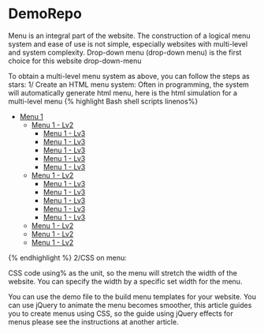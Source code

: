 # DemoRepo
Menu is an integral part of the website. The construction of a logical menu system and ease of use is not simple, especially websites with multi-level and system complexity. Drop-down menu (drop-down menu) is the first choice for this website
drop-down-menu


To obtain a multi-level menu system as above, you can follow the steps as stars:
1/
Create an HTML menu system:
Often in programming, the system will automatically generate html menu, here is the html simulation for a multi-level menu
{% highlight Bash shell scripts linenos%}
<div>
      <ul>
        <li>
            <a href="#">Menu 1</a>
            <ul>
                <li><a href="#">Menu 1 - Lv2</a>
                    <ul>
                        <li><a href="#">Menu 1 - Lv3</a></li>
                        <li><a href="#">Menu 1 - Lv3</a></li>
                        <li><a href="#">Menu 1 - Lv3</a></li>
                        <li><a href="#">Menu 1 - Lv3</a></li>
                        <li><a href="#">Menu 1 - Lv3</a></li>
                    </ul>
                </li>
                <li><a href="#">Menu 1 - Lv2</a>
                    <ul>
                        <li><a href="#">Menu 1 - Lv3</a></li>
                        <li><a href="#">Menu 1 - Lv3</a></li>
                        <li><a href="#">Menu 1 - Lv3</a></li>
                        <li><a href="#">Menu 1 - Lv3</a></li>
                        <li><a href="#">Menu 1 - Lv3</a></li>
                    </ul>
                </li>
                <li><a href="#">Menu 1 - Lv2</a></li>
                <li><a href="#">Menu 1 - Lv2</a></li>
                <li><a href="#">Menu 1 - Lv2</a></li>
            </ul>
        </li>
   </ul>
</div>
{% endhighlight %}
2/CSS on menu: 
<style type="text/css">
.menu
{
    width:70%; 
    height:30px; 
    line-height:30px;
    margin:0 auto;
}
.menu li
{
    position:relative;
    display:inline-block;
    width:100%;
}
.menu li ul
{
    position:absolute; 
    display:none;
}
.menu li:hover > ul
{
    display:block;
}
.menu a
{
    display:block; 
    color:#fff;
    background:#606c88;
}
.menu ul ul,
.menu li:hover > a,
.menu a:hover
{
    opacity:.8;
}
/*Level 1*/
.menu > ul > li
{
    float:left;
    width:24%;
}
.menu > ul > li > a
{
    width:94%;
    padding-left:3%; 
    padding-right:3%; 
    text-transform:uppercase; 
    font-weight:bold;
}
/*Level 2*/
.menu > ul > li > ul
{
    position:absolute; 
    top:100%; 
    left:0; 
    width:100%; 
}
.menu > ul > li > ul > li
{
    width:100%;
}
.menu > ul > li > ul > li > a
{
    width:94%;
    padding-left:3%;
    padding-right:3%;
}
/* Level +++ */
.menu ul ul ul
{
    width:100%;
    left:100%;
    top:0;
    background:#a1b1d4;
}
.menu ul ul ul li
{
    width:100%;
}
.menu ul ul ul li a
{
    width:94%;
    padding-left:3%;
    padding-right:3%;
}

</style>


CSS code using% as the unit, so the menu will stretch the width of the website. You can specify the width by a specific set width for the menu.

You can use the demo file to the build menu templates for your website. You can use jQuery to animate the menu becomes smoother, this article guides you to create menus using CSS, so the guide using jQuery effects for menus please see the instructions at another article.

